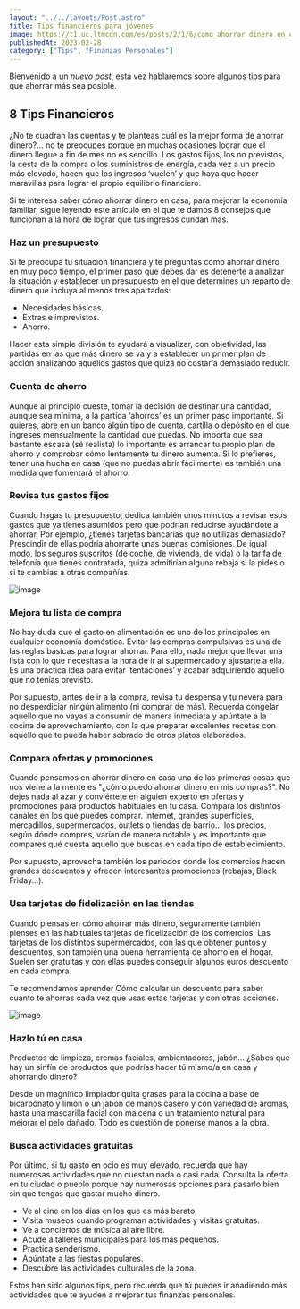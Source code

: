 ```yaml
---
layout: "../../layouts/Post.astro"
title: Tips financieros para jóvenes
image: https://t1.uc.ltmcdn.com/es/posts/2/1/6/como_ahorrar_dinero_en_casa_51612_600
publishedAt: 2023-02-28
category: ["Tips", "Finanzas Personales"]
---
```


<!-- @format -->

Bienvenido a un _nuevo post_, esta vez hablaremos sobre algunos tips para que ahorrar más sea posible.

## 8 Tips Financieros

¿No te cuadran las cuentas y te planteas cuál es la mejor forma de ahorrar dinero?... no te preocupes porque en muchas ocasiones lograr que el dinero llegue a fin de mes no es sencillo. Los gastos fijos, los no previstos, la cesta de la compra o los suministros de energía, cada vez a un precio más elevado, hacen que los ingresos ‘vuelen’ y que haya que hacer maravillas para lograr el propio equilibrio financiero.

Si te interesa saber cómo ahorrar dinero en casa, para mejorar la economía familiar, sigue leyendo este artículo en el que te damos 8 consejos que funcionan a la hora de lograr que tus ingresos cundan más.

### Haz un presupuesto

Si te preocupa tu situación financiera y te preguntas cómo ahorrar dinero en muy poco tiempo, el primer paso que debes dar es detenerte a analizar la situación y establecer un presupuesto en el que determines un reparto de dinero que incluya al menos tres apartados:

- Necesidades básicas.
- Extras e imprevistos.
- Ahorro.

Hacer esta simple división te ayudará a visualizar, con objetividad, las partidas en las que más dinero se va y a establecer un primer plan de acción analizando aquellos gastos que quizá no costaría demasiado reducir.

### Cuenta de ahorro

Aunque al principio cueste, tomar la decisión de destinar una cantidad, aunque sea mínima, a la partida ‘ahorros’ es un primer paso importante. Si quieres, abre en un banco algún tipo de cuenta, cartilla o depósito en el que ingreses mensualmente la cantidad que puedas. No importa que sea bastante escasa (sé realista) lo importante es arrancar tu propio plan de ahorro y comprobar cómo lentamente tu dinero aumenta. Si lo prefieres, tener una hucha en casa (que no puedas abrir fácilmente) es también una medida que fomentará el ahorro.

### Revisa tus gastos fijos

Cuando hagas tu presupuesto, dedica también unos minutos a revisar esos gastos que ya tienes asumidos pero que podrían reducirse ayudándote a ahorrar. Por ejemplo, ¿tienes tarjetas bancarias que no utilizas demasiado? Prescindir de ellas podría ahorrarte unas buenas comisiones. De igual modo, los seguros suscritos (de coche, de vivienda, de vida) o la tarifa de telefonía que tienes contratada, quizá admitirían alguna rebaja si la pides o si te cambias a otras compañías.

![image](https://t1.uc.ltmcdn.com/es/posts/2/1/6/mejora_tu_lista_de_compra_51612_3_600.webp)

### Mejora tu lista de compra

No hay duda que el gasto en alimentación es uno de los principales en cualquier economía doméstica. Evitar las compras compulsivas es una de las reglas básicas para lograr ahorrar. Para ello, nada mejor que llevar una lista con lo que necesitas a la hora de ir al supermercado y ajustarte a ella. Es una práctica idea para evitar ‘tentaciones’ y acabar adquiriendo aquello que no tenías previsto.

Por supuesto, antes de ir a la compra, revisa tu despensa y tu nevera para no desperdiciar ningún alimento (ni comprar de más). Recuerda congelar aquello que no vayas a consumir de manera inmediata y apúntate a la cocina de aprovechamiento, con la que preparar excelentes recetas con aquello que te pueda haber sobrado de otros platos elaborados.

### Compara ofertas y promociones

Cuando pensamos en ahorrar dinero en casa una de las primeras cosas que nos viene a la mente es "¿cómo puedo ahorrar dinero en mis compras?". No dejes nada al azar y conviértete en alguien experto en ofertas y promociones para productos habituales en tu casa. Compara los distintos canales en los que puedes comprar. Internet, grandes superficies, mercadillos, supermercados, outlets o tiendas de barrio... los precios, según dónde compres, varían de manera notable y es importante que compares qué cuesta aquello que buscas en cada tipo de establecimiento.

Por supuesto, aprovecha también los periodos donde los comercios hacen grandes descuentos y ofrecen interesantes promociones (rebajas, Black Friday...).

### Usa tarjetas de fidelización en las tiendas

Cuando piensas en cómo ahorrar más dinero, seguramente también pienses en las habituales tarjetas de fidelización de los comercios. Las tarjetas de los distintos supermercados, con las que obtener puntos y descuentos, son también una buena herramienta de ahorro en el hogar. Suelen ser gratuitas y con ellas puedes conseguir algunos euros descuento en cada compra.

Te recomendamos aprender Cómo calcular un descuento para saber cuánto te ahorras cada vez que usas estas tarjetas y con otras acciones.

![image](https://t2.uc.ltmcdn.com/es/posts/2/1/6/compara_ofertas_y_promociones_51612_6_600.webp)

### Hazlo tú en casa

Productos de limpieza, cremas faciales, ambientadores, jabón... ¿Sabes que hay un sinfín de productos que podrías hacer tú mismo/a en casa y ahorrando dinero?

Desde un magnífico limpiador quita grasas para la cocina a base de bicarbonato y limón o un jabón de manos casero y con variedad de aromas, hasta una mascarilla facial con maicena o un tratamiento natural para mejorar el pelo dañado. Todo es cuestión de ponerse manos a la obra.

### Busca actividades gratuitas

Por último, si tu gasto en ocio es muy elevado, recuerda que hay numerosas actividades que no cuestan nada o casi nada. Consulta la oferta en tu ciudad o pueblo porque hay numerosas opciones para pasarlo bien sin que tengas que gastar mucho dinero.

- Ve al cine en los días en los que es más barato.
- Visita museos cuando programan actividades y visitas gratuitas.
- Ve a conciertos de música al aire libre.
- Acude a talleres municipales para los más pequeños.
- Practica senderismo.
- Apúntate a las fiestas populares.
- Descubre las actividades culturales de la zona.

Estos han sido algunos tips, pero recuerda que tú puedes ir añadiendo más actividades que te ayuden a mejorar tus finanzas personales.
